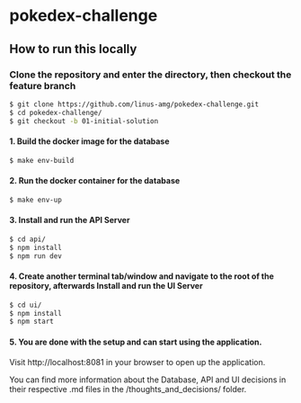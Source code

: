 # pokedex-challenge

## How to run this locally

### Clone the repository and enter the directory, then checkout the feature branch
```sh
$ git clone https://github.com/linus-amg/pokedex-challenge.git
$ cd pokedex-challenge/
$ git checkout -b 01-initial-solution
```
#### 1. Build the docker image for the database
```sh
$ make env-build
```
#### 2. Run the docker container for the database
```sh
$ make env-up
```
#### 3. Install and run the API Server
```sh
$ cd api/
$ npm install
$ npm run dev
```

#### 4. Create another terminal tab/window and navigate to the root of the repository, afterwards Install and run the UI Server
```sh
$ cd ui/
$ npm install
$ npm start
```

#### 5. You are done with the setup and can start using the application.
Visit http://localhost:8081 in your browser to open up the application.

You can find more information about the Database, API and UI decisions in their respective .md files in the /thoughts_and_decisions/ folder.